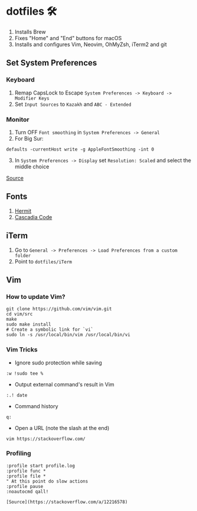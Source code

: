 # dotfiles 🛠
1. Installs Brew
2. Fixes "Home" and "End" buttons for macOS
3. Installs and configures Vim, Neovim, OhMyZsh, iTerm2 and git

## Set System Preferences
### Keyboard
1. Remap CapsLock to Escape `System Preferences -> Keyboard -> Modifier Keys`
2. Set `Input Sources` to `Kazakh` and `ABC - Extended`

### Monitor
1. Turn OFF `Font smoothing` in `System Preferences -> General`
2. For Big Sur:
```shell
defaults -currentHost write -g AppleFontSmoothing -int 0
```
3. In `System Preferences -> Display` set `Resolution: Scaled` and select the middle choice

[Source](https://tonsky.me/blog/monitors/)

## Fonts
1. [Hermit](https://github.com/pcaro90/hermit)
2. [Cascadia Code](https://github.com/microsoft/cascadia-code)

## iTerm
1. Go to `General -> Preferences -> Load Preferences from a custom folder`
2. Point to `dotfiles/iTerm`

## Vim
### How to update Vim?
```shell
git clone https://github.com/vim/vim.git
cd vim/src
make
sudo make install
# Create a symbolic link for `vi`
sudo ln -s /usr/local/bin/vim /usr/local/bin/vi
```

### Vim Tricks
- Ignore sudo protection while saving
```vim
:w !sudo tee %
```

- Output external command's result in Vim
```vim
:.! date
```

- Command history
```vim
q:
```

- Open a URL (note the slash at the end)
```shell
vim https://stackoverflow.com/
```

### Profiling
```vim
:profile start profile.log
:profile func *
:profile file *
" At this point do slow actions
:profile pause
:noautocmd qall!

[Source](https://stackoverflow.com/a/12216578)
